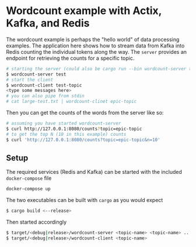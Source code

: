 # Wordcount example with Actix, Kafka, and Redis

The wordcount example is perhaps the "hello world" of data processing 
examples. The application here shows how to stream data from Kafka into
Redis counting the individual tokens along the way. The `server` provides 
an endpoint for retrieving the counts for a specific topic. 


```bash
# starting the server (could also be cargo run --bin wordcount-server test 
$ wordcount-server test
# start the client
$ wordcount-client test-topic
<type some messages here>
# you can also pipe from stdin
# cat large-test.txt | wordcount-clinet epic-topic
```

Then you can get the counts of the words from the server like so:

```bash
# assuming you have started wordcount-server
$ curl http://127.0.0.1:8080/counts?topic=epic-topic
# to get the top N (10 in this example) counts
$ curl 'http://127.0.0.1:8080/counts?topic=epic-topic&n=10'
```

## Setup
The required services (Redis and Kafka) can be started with the included 
`docker-compose` file
```bash
docker-compose up
```

The two executables can be built with `cargo` as you would expect
```bash
$ cargo build <--release>
```
Then started accordingly
```bash
$ target/<debug|release>/wordcount-server <topic-name> <topic-name> ..
$ target/<debug|release>/wordcount-client <topic-name>
```


